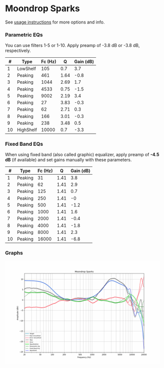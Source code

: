 # Moondrop Sparks
See [usage instructions](https://github.com/jaakkopasanen/AutoEq#usage) for more options and info.

### Parametric EQs
You can use filters 1-5 or 1-10. Apply preamp of -3.8 dB or -3.8 dB, respectively.

|   # | Type      |   Fc (Hz) |    Q |   Gain (dB) |
|-----|-----------|-----------|------|-------------|
|   1 | LowShelf  |       105 | 0.7  |         3.7 |
|   2 | Peaking   |       461 | 1.64 |        -0.8 |
|   3 | Peaking   |      1044 | 2.69 |         1.7 |
|   4 | Peaking   |      4533 | 0.75 |        -1.5 |
|   5 | Peaking   |      9002 | 2.19 |         3.4 |
|   6 | Peaking   |        27 | 3.83 |        -0.3 |
|   7 | Peaking   |        62 | 2.71 |         0.3 |
|   8 | Peaking   |       166 | 3.01 |        -0.3 |
|   9 | Peaking   |       238 | 3.48 |         0.5 |
|  10 | HighShelf |     10000 | 0.7  |        -3.3 |

### Fixed Band EQs
When using fixed band (also called graphic) equalizer, apply preamp of **-4.5 dB** (if available) and set gains manually with these parameters.

|   # | Type    |   Fc (Hz) |    Q |   Gain (dB) |
|-----|---------|-----------|------|-------------|
|   1 | Peaking |        31 | 1.41 |         3.8 |
|   2 | Peaking |        62 | 1.41 |         2.9 |
|   3 | Peaking |       125 | 1.41 |         0.7 |
|   4 | Peaking |       250 | 1.41 |        -0   |
|   5 | Peaking |       500 | 1.41 |        -1.2 |
|   6 | Peaking |      1000 | 1.41 |         1.6 |
|   7 | Peaking |      2000 | 1.41 |        -0.4 |
|   8 | Peaking |      4000 | 1.41 |        -1.8 |
|   9 | Peaking |      8000 | 1.41 |         2.3 |
|  10 | Peaking |     16000 | 1.41 |        -6.8 |

### Graphs
![](./Moondrop%20Sparks.png)
